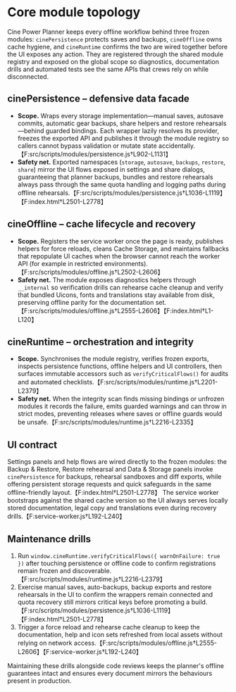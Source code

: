 # Core module topology

Cine Power Planner keeps every offline workflow behind three frozen modules: `cinePersistence`
protects saves and backups, `cineOffline` owns cache hygiene, and `cineRuntime` confirms the two
are wired together before the UI exposes any action. They are registered through the shared module
registry and exposed on the global scope so diagnostics, documentation drills and automated tests
see the same APIs that crews rely on while disconnected.

## cinePersistence – defensive data facade
- **Scope.** Wraps every storage implementation—manual saves, autosave commits, automatic gear
  backups, share helpers and restore rehearsals—behind guarded bindings. Each wrapper lazily
  resolves its provider, freezes the exported API and publishes it through the module registry so
  callers cannot bypass validation or mutate state accidentally.【F:src/scripts/modules/persistence.js†L902-L1131】
- **Safety net.** Exported namespaces (`storage`, `autosave`, `backups`, `restore`, `share`) mirror the
  UI flows exposed in settings and share dialogs, guaranteeing that planner backups, bundles and
  restore rehearsals always pass through the same quota handling and logging paths during offline
  rehearsals.【F:src/scripts/modules/persistence.js†L1036-L1119】【F:index.html†L2501-L2778】

## cineOffline – cache lifecycle and recovery
- **Scope.** Registers the service worker once the page is ready, publishes helpers for force
  reloads, cleans Cache Storage, and maintains fallbacks that repopulate UI caches when the browser
  cannot reach the worker API (for example in restricted environments).【F:src/scripts/modules/offline.js†L2502-L2606】
- **Safety net.** The module exposes diagnostics helpers through `__internal` so verification drills
  can rehearse cache cleanup and verify that bundled Uicons, fonts and translations stay available
  from disk, preserving offline parity for the documentation set.【F:src/scripts/modules/offline.js†L2555-L2606】【F:index.html†L1-L120】

## cineRuntime – orchestration and integrity
- **Scope.** Synchronises the module registry, verifies frozen exports, inspects persistence
  functions, offline helpers and UI controllers, then surfaces immutable accessors such as
  `verifyCriticalFlows()` for audits and automated checklists.【F:src/scripts/modules/runtime.js†L2201-L2379】
- **Safety net.** When the integrity scan finds missing bindings or unfrozen modules it records the
  failure, emits guarded warnings and can throw in strict modes, preventing releases where saves or
  offline guards would be unsafe.【F:src/scripts/modules/runtime.js†L2216-L2335】

## UI contract
Settings panels and help flows are wired directly to the frozen modules: the Backup & Restore,
Restore rehearsal and Data & Storage panels invoke `cinePersistence` for backups, rehearsal
sandboxes and diff exports, while offering persistent storage requests and quick safeguards in the
same offline-friendly layout.【F:index.html†L2501-L2778】 The service worker bootstraps against the
shared cache version so the UI always serves locally stored documentation, legal copy and
translations even during recovery drills.【F:service-worker.js†L192-L240】

## Maintenance drills
1. Run `window.cineRuntime.verifyCriticalFlows({ warnOnFailure: true })` after touching persistence or
   offline code to confirm registrations remain frozen and discoverable.【F:src/scripts/modules/runtime.js†L2216-L2379】
2. Exercise manual saves, auto-backups, backup exports and restore rehearsals in the UI to confirm
   the wrappers remain connected and quota recovery still mirrors critical keys before promoting a
   build.【F:src/scripts/modules/persistence.js†L1036-L1119】【F:index.html†L2501-L2778】
3. Trigger a force reload and rehearse cache cleanup to keep the documentation, help and icon sets
   refreshed from local assets without relying on network access.【F:src/scripts/modules/offline.js†L2555-L2606】【F:service-worker.js†L192-L240】

Maintaining these drills alongside code reviews keeps the planner's offline guarantees intact and
ensures every document mirrors the behaviours present in production.
